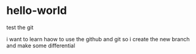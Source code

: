 # hello-world
test the git

i want to learn haow to use the github and git
so i create the new branch and make some differential
